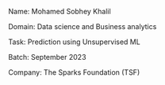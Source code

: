 
Name: Mohamed Sobhey Khalil

Domain: Data science and Business analytics

Task: Prediction using Unsupervised ML

Batch: September 2023

Company: The Sparks Foundation (TSF)
